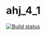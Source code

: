 # ahj_4_1
[![Build status](https://ci.appveyor.com/api/projects/status/9t8ak3jj9j8s5p1b?svg=true)](https://ci.appveyor.com/project/ZenkiOo/ahj-4-1)